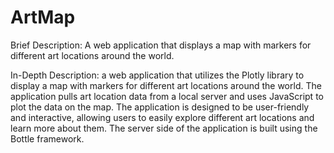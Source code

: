 # ArtMap

Brief Description: A web application that displays a map with markers for different art locations around the world.

In-Depth Description: a web application that utilizes the Plotly library to display a map with markers for different art locations around the world. The application pulls art location data from a local server and uses JavaScript to plot the data on the map. The application is designed to be user-friendly and interactive, allowing users to easily explore different art locations and learn more about them. The server side of the application is built using the Bottle framework.
